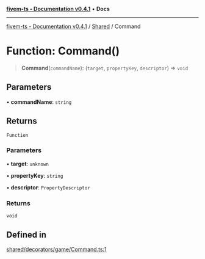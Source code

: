 [**fivem-ts - Documentation v0.4.1**](../../../README.md) • **Docs**

***

[fivem-ts - Documentation v0.4.1](../../../README.md) / [Shared](../README.md) / Command

# Function: Command()

> **Command**(`commandName`): (`target`, `propertyKey`, `descriptor`) => `void`

## Parameters

• **commandName**: `string`

## Returns

`Function`

### Parameters

• **target**: `unknown`

• **propertyKey**: `string`

• **descriptor**: `PropertyDescriptor`

### Returns

`void`

## Defined in

[shared/decorators/game/Command.ts:1](https://github.com/Purpose-Dev/fivem-ts/blob/main/src/shared/decorators/game/Command.ts#L1)
